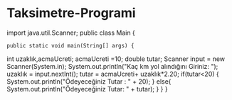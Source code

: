# Taksimetre-Programi
import java.util.Scanner;
public class Main {

    public static void main(String[] args) {

   int uzaklık,acmaUcreti;
   acmaUcreti =10;
   double tutar;
   Scanner input = new Scanner(System.in);
        System.out.println("Kaç km yol alındığını Giriniz: ");
        uzaklık = input.nextInt();
       tutar = acmaUcreti+ uzaklık*2.20;
        if(tutar<20) {
            System.out.println("Ödeyeceğiniz Tutar : " + 20);
        } else{
            System.out.println("Ödeyeceğiniz Tutar: " + tutar);
            }
        }
}
